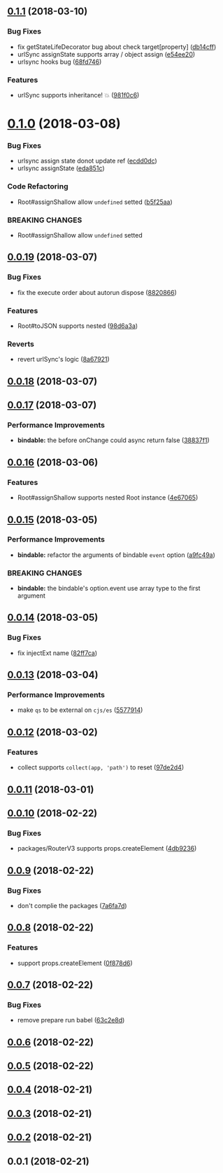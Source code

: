 <a name="0.1.1"></a>
## [0.1.1](https://github.com/be-fe/react-mobx-vm/compare/v0.1.0...v0.1.1) (2018-03-10)


### Bug Fixes

* fix getStateLifeDecorator bug about check target[property] ([db14cff](https://github.com/be-fe/react-mobx-vm/commit/db14cff))
* urlSync assignState supports array / object assign ([e54ee20](https://github.com/be-fe/react-mobx-vm/commit/e54ee20))
* urlsync hooks bug ([68fd746](https://github.com/be-fe/react-mobx-vm/commit/68fd746))


### Features

* urlSync supports inheritance! 💥 ([981f0c6](https://github.com/be-fe/react-mobx-vm/commit/981f0c6))



<a name="0.1.0"></a>
# [0.1.0](https://github.com/be-fe/react-mobx-vm/compare/v0.0.19...v0.1.0) (2018-03-08)


### Bug Fixes

* urlsync assign state donot update ref ([ecdd0dc](https://github.com/be-fe/react-mobx-vm/commit/ecdd0dc))
* urlsync assignState ([eda851c](https://github.com/be-fe/react-mobx-vm/commit/eda851c))


### Code Refactoring

* Root#assignShallow allow `undefined` setted ([b5f25aa](https://github.com/be-fe/react-mobx-vm/commit/b5f25aa))


### BREAKING CHANGES

* Root#assignShallow allow `undefined` setted



<a name="0.0.19"></a>
## [0.0.19](https://github.com/be-fe/react-mobx-vm/compare/v0.0.18...v0.0.19) (2018-03-07)


### Bug Fixes

* fix the execute order about autorun dispose ([8820866](https://github.com/be-fe/react-mobx-vm/commit/8820866))


### Features

* Root#toJSON supports nested ([98d6a3a](https://github.com/be-fe/react-mobx-vm/commit/98d6a3a))


### Reverts

* revert urlSync's logic ([8a67921](https://github.com/be-fe/react-mobx-vm/commit/8a67921))



<a name="0.0.18"></a>
## [0.0.18](https://github.com/be-fe/react-mobx-vm/compare/v0.0.17...v0.0.18) (2018-03-07)



<a name="0.0.17"></a>
## [0.0.17](https://github.com/be-fe/react-mobx-vm/compare/v0.0.16...v0.0.17) (2018-03-07)


### Performance Improvements

* **bindable:** the before onChange could async return false ([38837f1](https://github.com/be-fe/react-mobx-vm/commit/38837f1))



<a name="0.0.16"></a>
## [0.0.16](https://github.com/be-fe/react-mobx-vm/compare/v0.0.15...v0.0.16) (2018-03-06)


### Features

* Root#assignShallow supports nested Root instance ([4e67065](https://github.com/be-fe/react-mobx-vm/commit/4e67065))



<a name="0.0.15"></a>
## [0.0.15](https://github.com/be-fe/react-mobx-vm/compare/v0.0.14...v0.0.15) (2018-03-05)


### Performance Improvements

* **bindable:** refactor the arguments of bindable `event` option ([a9fc49a](https://github.com/be-fe/react-mobx-vm/commit/a9fc49a))


### BREAKING CHANGES

* **bindable:** the bindable's option.event use array type to the first argument



<a name="0.0.14"></a>
## [0.0.14](https://github.com/be-fe/react-mobx-vm/compare/v0.0.13...v0.0.14) (2018-03-05)


### Bug Fixes

* fix injectExt name ([82ff7ca](https://github.com/be-fe/react-mobx-vm/commit/82ff7ca))



<a name="0.0.13"></a>
## [0.0.13](https://github.com/be-fe/react-mobx-vm/compare/v0.0.12...v0.0.13) (2018-03-04)


### Performance Improvements

* make `qs` to be external on `cjs/es` ([5577914](https://github.com/be-fe/react-mobx-vm/commit/5577914))



<a name="0.0.12"></a>
## [0.0.12](https://github.com/be-fe/react-mobx-vm/compare/v0.0.11...v0.0.12) (2018-03-02)


### Features

* collect supports `collect(app, 'path')` to reset ([97de2d4](https://github.com/be-fe/react-mobx-vm/commit/97de2d4))



<a name="0.0.11"></a>
## [0.0.11](https://github.com/be-fe/react-mobx-vm/compare/v0.0.10...v0.0.11) (2018-03-01)



<a name="0.0.10"></a>
## [0.0.10](https://github.com/be-fe/react-mobx-vm/compare/v0.0.9...v0.0.10) (2018-02-22)


### Bug Fixes

* packages/RouterV3 supports props.createElement ([4db9236](https://github.com/be-fe/react-mobx-vm/commit/4db9236))



<a name="0.0.9"></a>
## [0.0.9](https://github.com/be-fe/react-mobx-vm/compare/v0.0.8...v0.0.9) (2018-02-22)


### Bug Fixes

* don't complie the packages ([7a6fa7d](https://github.com/be-fe/react-mobx-vm/commit/7a6fa7d))



<a name="0.0.8"></a>
## [0.0.8](https://github.com/be-fe/react-mobx-vm/compare/v0.0.7...v0.0.8) (2018-02-22)


### Features

* support props.createElement ([0f878d6](https://github.com/be-fe/react-mobx-vm/commit/0f878d6))



<a name="0.0.7"></a>
## [0.0.7](https://github.com/be-fe/react-mobx-vm/compare/v0.0.6...v0.0.7) (2018-02-22)


### Bug Fixes

* remove prepare run babel ([63c2e8d](https://github.com/be-fe/react-mobx-vm/commit/63c2e8d))



<a name="0.0.6"></a>
## [0.0.6](https://github.com/be-fe/react-mobx-vm/compare/v0.0.5...v0.0.6) (2018-02-22)



<a name="0.0.5"></a>
## [0.0.5](https://github.com/be-fe/react-mobx-vm/compare/v0.0.4...v0.0.5) (2018-02-22)



<a name="0.0.4"></a>
## [0.0.4](https://github.com/be-fe/react-mobx-vm/compare/v0.0.3...v0.0.4) (2018-02-21)



<a name="0.0.3"></a>
## [0.0.3](https://github.com/be-fe/react-mobx-vm/compare/v0.0.2...v0.0.3) (2018-02-21)



<a name="0.0.2"></a>
## [0.0.2](https://github.com/be-fe/react-mobx-vm/compare/v0.0.1...v0.0.2) (2018-02-21)



<a name="0.0.1"></a>
## 0.0.1 (2018-02-21)



